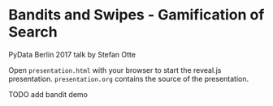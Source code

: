 Bandits and Swipes - Gamification of Search
===================================================
PyData Berlin 2017 talk by Stefan Otte

Open `presentation.html` with your browser to start the reveal.js presentation.
`presentation.org` contains the source of the presentation.

TODO add bandit demo
